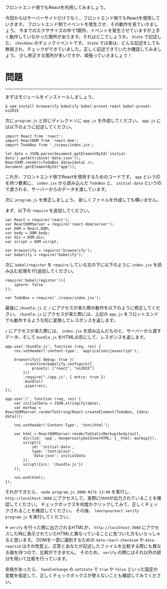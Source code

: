フロントエンド側でもReactを利用してみましょう。

今回からはサーバーサイドだけでなく、フロントエンド側でもReactを使用していきます。
フロントエンド側でイベントを発生させ、その動作を見ていきましょう。
今までのエクササイズの中で1箇所、イベントを発生させていますが上手く動作していなかった箇所があります。それはどこでしょうか。
`State` で記述した、 `checkbox` のチェックイベントです。
`State` では実は、どんな記述をしても無視され、チェックができていました。正しく記述できていたか確認してみましょう。
少し修正する箇所が多いですが、頑張っていきましょう！

# 問題
---

まずはモジュールをインストールしましょう。

```
$ npm install browserify babelify babel-preset-react babel-preset-es2015
```

次に `program.js` と同じディレクトリに `app.js` を作成してください。 `app.js` には以下のように記述してください。

```
import React from 'react';
import ReactDOM from 'react-dom';
import TodoBox from './views/index.jsx';

let data = JSON.parse(document.getElementById('initial-data').getAttribute('data-json'));
ReactDOM.render(<TodoBox data={data} />, document.getElementById("app"));
```

これが、フロントエンド側でReactを使用するためのコードです。 `app` というIDを持つ要素に、  `index.jsx` から読み込んだ `TodoBox` と、 `initial-data` というIDで渡される、サーバーからのデータを渡しています。

次に `program.js` を修正しましょう。
新しくファイルを作成しても構いません。

まず、以下の `require` を追加してください。

```
var React = require('react');
var ReactDOMServer = require('react-dom/server');
var DOM = React.DOM;
var body = DOM.body;
var div = DOM.div;
var script = DOM.script;

var browserify = require('browserify');
var babelify = require("babelify");
```

次に `babel/register` を `require` している文の下に以下のように `index.jsx` を読み込む処理を1行追加してください。

```
require('babel/register')({
    ignore: false
});

var TodoBox = require('./views/index.jsx');
```

最後に `/bundle.js` と `/` にアクセスが来た際の動作を以下のように修正してください。
`/bundle.js` にアクセスが来た際には、上記の `app.js` をフロントエンドでも動作するような形に変換してレスポンスを返します。

`/` にアクセスが来た際には、 `index.jsx` を読み込んだものと、サーバーから渡すデータ、そして `bundle.js` をHTMLの形にして、レスポンスを返します。

```
app.use('/bundle.js', function (req, res) {
    res.setHeader('content-type', 'application/javascript');

    browserify({ debug: true })
        .transform(babelify.configure({
            presets: ["react", "es2015"]
        }))
        .require("./app.js", { entry: true })
        .bundle()
        .pipe(res);
});

app.use('/', function (req, res) {
    var initialData = JSON.stringify(data);
    var markup = ReactDOMServer.renderToString(React.createElement(TodoBox, {data: data}));

    res.setHeader('Content-Type', 'text/html');

    var html = ReactDOMServer.renderToStaticMarkup(body(null,
        div({id: 'app', dangerouslySetInnerHTML: {__html: markup}}),
        script({
            id: 'initial-data',
            type: 'text/plain',
            'data-json': initialData
        }),
        script({src: '/bundle.js'})
    ));

    res.end(html);
});
```

それができたら、 `node program.js 3000 Milk 13:00` を実行し、 `http://localhost:3000` にアクセスして、実際にhtmlが出力されていることを確認してください。
チェックボックスを何度かクリックしてみて、正しくチェックされることを確認してください。
その後、 `learnyoureact verify program.js` を実行してください。

※ `verify` を行った際に出力されるHTMLが、 `http://localhost:3000` にアクセスした時に表示されていたHTMLと異なっていることに気づいた方もいらっしゃると思います。
DOMを一意に識別するための `data-react-checksum` や `data-reactid` はその性質上、正答とあなたが記述したファイルを比較する際にも異なる値を持つので、比較ができません。
そのため、 `verify` の際にはそれ以外の部分を用いて比較を行っています。

余裕があったら、 `handleChange` の `setState` で `true` や `false` といった固定の変数を指定して、正しくチェックボックスが使えないことも確認してみてください。
